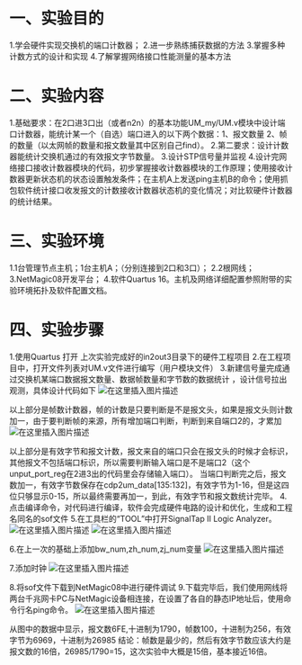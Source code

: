 # 一、实验目的

1.学会硬件实现交换机的端口计数器；
2.进一步熟练捕获数据的方法
3.掌握多种计数方式的设计和实现
4.了解掌握网络接口性能测量的基本方法

# 二、实验内容

1.基础要求：在2口进3口出（或者n2n）的基本功能UM_my/UM.v模块中设计端口计数器，能统计某一个（自选）端口进入的以下两个数据：1、报文数量 2、帧的数量（以太网帧的数量和报文数量其中区别自己find）。
2.第二要求：设计计数器能统计交换机通过的有效报文字节数量。
3.设计STP信号量并监视
4.设计完网络接口接收计数器模块的代码，初步掌握接收计数器模块的工作原理；使用接收计数器更新状态机的状态设置触发条件；在主机A上发送ping主机B的命令；使用抓包软件统计接口收发报文的计数接收计数器状态机的变化情况；对比软硬件计数器的统计结果。

# 三、实验环境

1.1台管理节点主机；1台主机A；（分别连接到2口和3口）；
2.2根网线；
3.NetMagic08开发平台；
4.软件Quartus 16。主机及网络详细配置参照附带的实验环境拓扑及软件配置文档。

# 四、实验步骤

1.使用Quartus 打开 上次实验完成好的in2out3目录下的硬件工程项目
2.在工程项目中，打开文件列表对UM.v文件进行编写（用户模块文件）
3.新建信号量完成通过交换机某端口数据报文数量、数据帧数量和字节数的数据统计 ，设计信号拉出观测，具体设计代码如下
![在这里插入图片描述](https://img-blog.csdnimg.cn/2020102717021930.png#pic_center)

以上部分是帧数计数器，帧的计数是只要判断是不是报文头，如果是报文头则计数加一，由于要判断帧的来源，所有增加端口判断，判断到来自端口2的，才累加
![在这里插入图片描述](https://img-blog.csdnimg.cn/20201027170234935.png?x-oss-process=image/watermark,type_ZmFuZ3poZW5naGVpdGk,shadow_10,text_aHR0cHM6Ly9ibG9nLmNzZG4ubmV0L3FxXzQwODUxNzQ0,size_16,color_FFFFFF,t_70#pic_center)

以上部分是有效字节和报文计数，报文来自的端口只会在报文头的时候才会标识，其他报文不包括端口标识，所以需要判断输入端口是不是端口2（这个unput_port_reg在2进3出的代码里会存储输入端口）。
当端口判断完之后，报文数加一，有效字节数保存在cdp2um_data[135:132]，有效字节为1-16，但是这四位只够显示0-15，所以最终需要再加一，到此，有效字节和报文数统计完毕。
4.点击编译命令，对代码进行编译，软件会完成硬件电路的设计和优化，生成和工程名同名的sof文件
5.在工具栏的“TOOL”中打开SignalTap II Logic Analyzer。
![在这里插入图片描述](https://img-blog.csdnimg.cn/2020102717025516.png?x-oss-process=image/watermark,type_ZmFuZ3poZW5naGVpdGk,shadow_10,text_aHR0cHM6Ly9ibG9nLmNzZG4ubmV0L3FxXzQwODUxNzQ0,size_16,color_FFFFFF,t_70#pic_center)
![在这里插入图片描述](https://img-blog.csdnimg.cn/20201027170258421.png?x-oss-process=image/watermark,type_ZmFuZ3poZW5naGVpdGk,shadow_10,text_aHR0cHM6Ly9ibG9nLmNzZG4ubmV0L3FxXzQwODUxNzQ0,size_16,color_FFFFFF,t_70#pic_center)


6.在上一次的基础上添加bw_num,zh_num,zj_num变量
![在这里插入图片描述](https://img-blog.csdnimg.cn/20201027170307485.png#pic_center)

7.添加时钟
![在这里插入图片描述](https://img-blog.csdnimg.cn/20201027170313886.png?x-oss-process=image/watermark,type_ZmFuZ3poZW5naGVpdGk,shadow_10,text_aHR0cHM6Ly9ibG9nLmNzZG4ubmV0L3FxXzQwODUxNzQ0,size_16,color_FFFFFF,t_70#pic_center)

8.将sof文件下载到NetMagic08中进行硬件调试
9.下载完毕后，我们使用网线将两台千兆网卡PC与NetMagic设备相连接，在设置了各自的静态IP地址后，使用命令行名ping命令。
![在这里插入图片描述](https://img-blog.csdnimg.cn/20201027170323833.png#pic_center)

从图中的数据中显示，报文数6FE,十进制为1790，帧数100，十进制为256，有效字节为6969，十进制为26985
结论：帧数是最少的，然后有效字节数应该大约是报文数的16倍，26985/1790=15，这次实验中大概是15倍，基本接近16倍。